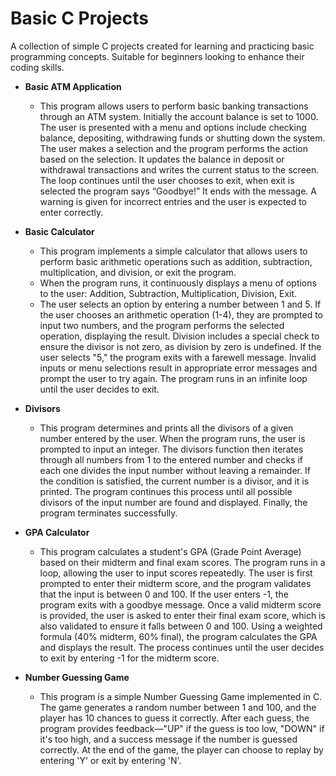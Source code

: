 # Basic C Projects
 A collection of simple C projects created for learning and practicing basic programming concepts. Suitable for beginners looking to enhance their coding skills.

- **Basic ATM Application**
  * This program allows users to perform basic banking transactions through an ATM system. Initially the account balance is set to 1000. The user is presented with a menu and options include checking balance, depositing, withdrawing funds or shutting down the system. The user makes a selection and the program performs the action based on the selection. It updates the balance in deposit or withdrawal transactions and writes the current status to the screen. The loop continues until the user chooses to exit, when exit is selected the program says “Goodbye!” It ends with the message. A warning is given for incorrect entries and the user is expected to enter correctly.
    
  
- **Basic Calculator**
  * This program implements a simple calculator that allows users to perform basic arithmetic operations such as addition, subtraction, multiplication, and division, or exit the program.
  * When the program runs, it continuously displays a menu of options to the user: Addition, Subtraction, Multiplication, Division, Exit.
  * The user selects an option by entering a number between 1 and 5. If the user chooses an arithmetic operation (1-4), they are prompted to input two numbers, and the program performs the selected operation, displaying the result. Division includes a special check to ensure the divisor is not zero, as division by zero is undefined. If the user selects "5," the program exits with a farewell message. Invalid inputs or menu selections result in appropriate error messages and prompt the user to try again. The program runs in an infinite loop until the user decides to exit.
  
- **Divisors**
  * This program determines and prints all the divisors of a given number entered by the user. When the program runs, the user is prompted to input an integer. The divisors function then iterates through all numbers from 1 to the entered number and checks if each one divides the input number without leaving a remainder. If the condition is satisfied, the current number is a divisor, and it is printed. The program continues this process until all possible divisors of the input number are found and displayed. Finally, the program terminates successfully.
  
- **GPA Calculator**
  * This program calculates a student's GPA (Grade Point Average) based on their midterm and final exam scores. The program runs in a loop, allowing the user to input scores repeatedly. The user is first prompted to enter their midterm score, and the program validates that the input is between 0 and 100. If the user enters -1, the program exits with a goodbye message. Once a valid midterm score is provided, the user is asked to enter their final exam score, which is also validated to ensure it falls between 0 and 100. Using a weighted formula (40% midterm, 60% final), the program calculates the GPA and displays the result. The process continues until the user decides to exit by entering -1 for the midterm score.

- **Number Guessing Game**
  * This program is a simple Number Guessing Game implemented in C. The game generates a random number between 1 and 100, and the player has 10 chances to guess it correctly. After each guess, the program provides feedback—"UP" if the guess is too low, "DOWN" if it's too high, and a success message if the number is guessed correctly. At the end of the game, the player can choose to replay by entering 'Y' or exit by entering 'N'.





